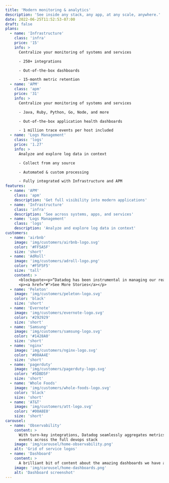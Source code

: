 ```yaml
---
title: 'Modern monitoring & analytics'
description: 'See inside any stack, any app, at any scale, anywhere.'
date: 2022-06-25T11:52:53-07:00
draft: false
plans:
  - name: 'Infrastructure'
    class: 'infra'
    price: '15'
    info: >
      Centralize your monitoring of systems and services  

      - 250+ integrations  

      - Out-of-the-box dashboards

      - 15-month metric retention
  - name: 'APM'
    class: 'apm'
    price: '31'
    info: >
      Centralize your monitoring of systems and services

      - Java, Ruby, Python, Go, Node, and more

      - Out-of-the-box application health dashboards

      - 1 million trace events per host included
  - name: 'Logs Management'
    class: 'logs'
    price: '1.27'
    info: >
      Analyze and explore log data in context

      - Collect from any source

      - Automated & custom processing

      - Fully integrated with Infrastructure and APM
features:
  - name: 'APM'
    class: 'apm'
    description: 'Get full visibility into modern applications'
  - name: 'Infrastructure'
    class: 'infra'
    description: 'See across systems, apps, and services'
  - name: 'Logs Management'
    class: 'logs'
    description: 'Analyze and explore log data in context'
customers:
  - name: 'airbnb'
    image: 'img/customers/airbnb-logo.svg'
    color: '#FF5A5F'
    size: 'short'
  - name: 'AdRoll'
    image: 'img/customers/adroll-logo.png'
    color: '#F5F5F5'
    size: 'tall'
    content: >
      <blockquote><p>“Datadog has been instrumental in managing our real-time infrastructure, globally distributed in 5 data centers across hundreds of instances, and thousands of different metrics and dimensions for each host. I can't believe there was a time when we didn't have Datadog.”</p><cite>Valentino Volonghi<span>Chief Technology Officer</span></cite></blockquote>
      <p><a href="#">See More Stories</a></p>
  - name: 'Peleton'
    image: 'img/customers/peleton-logo.svg'
    color: 'black'
    size: 'short'
  - name: 'Evernote'
    image: 'img/customers/evernote-logo.svg'
    color: '#292929'
    size: 'short'
  - name: 'Samsung'
    image: 'img/customers/samsung-logo.svg'
    color: '#1428A0'
    size: 'short'
  - name: 'nginx'
    image: 'img/customers/nginx-logo.svg'
    color: '#00AA4E'
    size: 'short'
  - name: 'pagerduty'
    image: 'img/customers/pagerduty-logo.svg'
    color: '#5DBD5F'
    size: 'short'
  - name: 'Whole Foods'
    image: 'img/customers/whole-foods-logo.svg'
    color: 'black'
    size: 'short'
  - name: 'AT&T'
    image: 'img/customers/att-logo.svg'
    color: '#00A8E0'
    size: 'short'
carousel:
  - name: 'Observability'
    content: >
      With turn-key integrations, Datadog seamlessly aggregates metrics and
      events across the full devops stack
    image: 'img/carousel/home-observability.png'
    alt: 'Grid of service logos'
  - name: 'Dashboard'
    content: >
      A brilliant bit of content about the amazing dashboards we have available
    image: 'img/carousel/home-dashboards.png'
    alt: 'Dashboard screenshot'
---
```

